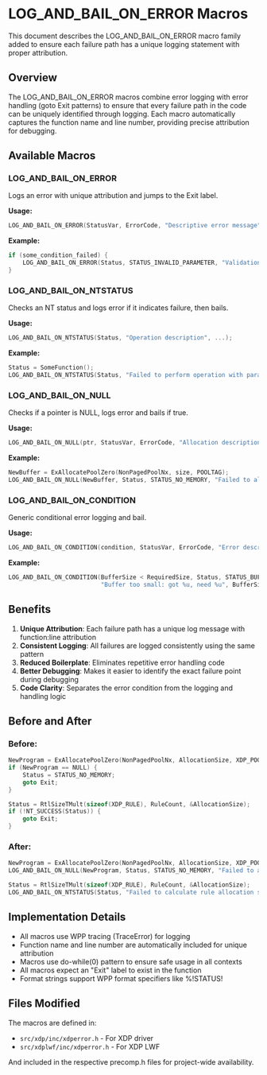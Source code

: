 # LOG_AND_BAIL_ON_ERROR Macros

This document describes the LOG_AND_BAIL_ON_ERROR macro family added to ensure each failure path has a unique logging statement with proper attribution.

## Overview

The LOG_AND_BAIL_ON_ERROR macros combine error logging with error handling (goto Exit patterns) to ensure that every failure path in the code can be uniquely identified through logging. Each macro automatically captures the function name and line number, providing precise attribution for debugging.

## Available Macros

### LOG_AND_BAIL_ON_ERROR
Logs an error with unique attribution and jumps to the Exit label.

**Usage:**
```c
LOG_AND_BAIL_ON_ERROR(StatusVar, ErrorCode, "Descriptive error message", ...);
```

**Example:**
```c
if (some_condition_failed) {
    LOG_AND_BAIL_ON_ERROR(Status, STATUS_INVALID_PARAMETER, "Validation failed for parameter %d", paramValue);
}
```

### LOG_AND_BAIL_ON_NTSTATUS
Checks an NT status and logs error if it indicates failure, then bails.

**Usage:**
```c
LOG_AND_BAIL_ON_NTSTATUS(Status, "Operation description", ...);
```

**Example:**
```c
Status = SomeFunction();
LOG_AND_BAIL_ON_NTSTATUS(Status, "Failed to perform operation with parameter %d", param);
```

### LOG_AND_BAIL_ON_NULL
Checks if a pointer is NULL, logs error and bails if true.

**Usage:**
```c
LOG_AND_BAIL_ON_NULL(ptr, StatusVar, ErrorCode, "Allocation description", ...);
```

**Example:**
```c
NewBuffer = ExAllocatePoolZero(NonPagedPoolNx, size, POOLTAG);
LOG_AND_BAIL_ON_NULL(NewBuffer, Status, STATUS_NO_MEMORY, "Failed to allocate buffer of size %u", size);
```

### LOG_AND_BAIL_ON_CONDITION
Generic conditional error logging and bail.

**Usage:**
```c
LOG_AND_BAIL_ON_CONDITION(condition, StatusVar, ErrorCode, "Error description", ...);
```

**Example:**
```c
LOG_AND_BAIL_ON_CONDITION(BufferSize < RequiredSize, Status, STATUS_BUFFER_TOO_SMALL, 
                          "Buffer too small: got %u, need %u", BufferSize, RequiredSize);
```

## Benefits

1. **Unique Attribution**: Each failure path has a unique log message with function:line attribution
2. **Consistent Logging**: All failures are logged consistently using the same pattern
3. **Reduced Boilerplate**: Eliminates repetitive error handling code
4. **Better Debugging**: Makes it easier to identify the exact failure point during debugging
5. **Code Clarity**: Separates the error condition from the logging and handling logic

## Before and After

### Before:
```c
NewProgram = ExAllocatePoolZero(NonPagedPoolNx, AllocationSize, XDP_POOLTAG_PROGRAM);
if (NewProgram == NULL) {
    Status = STATUS_NO_MEMORY;
    goto Exit;
}

Status = RtlSizeTMult(sizeof(XDP_RULE), RuleCount, &AllocationSize);
if (!NT_SUCCESS(Status)) {
    goto Exit;
}
```

### After:
```c
NewProgram = ExAllocatePoolZero(NonPagedPoolNx, AllocationSize, XDP_POOLTAG_PROGRAM);
LOG_AND_BAIL_ON_NULL(NewProgram, Status, STATUS_NO_MEMORY, "Failed to allocate memory for new program");

Status = RtlSizeTMult(sizeof(XDP_RULE), RuleCount, &AllocationSize);
LOG_AND_BAIL_ON_NTSTATUS(Status, "Failed to calculate rule allocation size multiplication");
```

## Implementation Details

- All macros use WPP tracing (TraceError) for logging
- Function name and line number are automatically included for unique attribution
- Macros use do-while(0) pattern to ensure safe usage in all contexts
- All macros expect an "Exit" label to exist in the function
- Format strings support WPP format specifiers like %!STATUS!

## Files Modified

The macros are defined in:
- `src/xdp/inc/xdperror.h` - For XDP driver
- `src/xdplwf/inc/xdperror.h` - For XDP LWF

And included in the respective precomp.h files for project-wide availability.